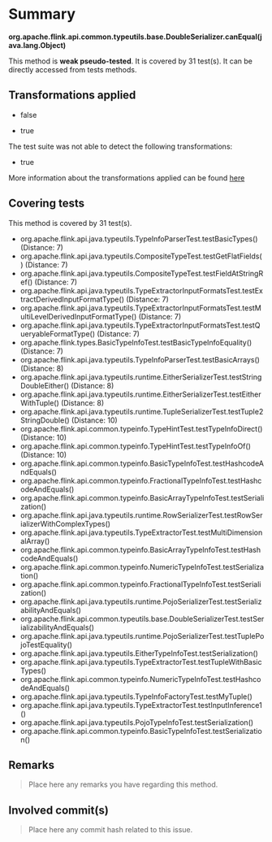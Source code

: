# Summary
**org.apache.flink.api.common.typeutils.base.DoubleSerializer.canEqual(java.lang.Object)**

This method is **weak pseudo-tested**.
It is covered by 31 test(s). It can be directly accessed from tests methods.


## Transformations applied

- false

- true


The test suite was not able to detect the following transformations:
 * true 


More information about the transformations applied can be found [here](https://github.com/STAMP-project/pitest-descartes)

## Covering tests
This method is covered by 31 test(s).
* org.apache.flink.api.java.typeutils.TypeInfoParserTest.testBasicTypes() (Distance: 7)
* org.apache.flink.api.java.typeutils.CompositeTypeTest.testGetFlatFields() (Distance: 7)
* org.apache.flink.api.java.typeutils.CompositeTypeTest.testFieldAtStringRef() (Distance: 7)
* org.apache.flink.api.java.typeutils.TypeExtractorInputFormatsTest.testExtractDerivedInputFormatType() (Distance: 7)
* org.apache.flink.api.java.typeutils.TypeExtractorInputFormatsTest.testMultiLevelDerivedInputFormatType() (Distance: 7)
* org.apache.flink.api.java.typeutils.TypeExtractorInputFormatsTest.testQueryableFormatType() (Distance: 7)
* org.apache.flink.types.BasicTypeInfoTest.testBasicTypeInfoEquality() (Distance: 7)
* org.apache.flink.api.java.typeutils.TypeInfoParserTest.testBasicArrays() (Distance: 8)
* org.apache.flink.api.java.typeutils.runtime.EitherSerializerTest.testStringDoubleEither() (Distance: 8)
* org.apache.flink.api.java.typeutils.runtime.EitherSerializerTest.testEitherWithTuple() (Distance: 8)
* org.apache.flink.api.java.typeutils.runtime.TupleSerializerTest.testTuple2StringDouble() (Distance: 10)
* org.apache.flink.api.common.typeinfo.TypeHintTest.testTypeInfoDirect() (Distance: 10)
* org.apache.flink.api.common.typeinfo.TypeHintTest.testTypeInfoOf() (Distance: 10)
* org.apache.flink.api.common.typeinfo.BasicTypeInfoTest.testHashcodeAndEquals()
* org.apache.flink.api.common.typeinfo.FractionalTypeInfoTest.testHashcodeAndEquals()
* org.apache.flink.api.common.typeinfo.BasicArrayTypeInfoTest.testSerialization()
* org.apache.flink.api.java.typeutils.runtime.RowSerializerTest.testRowSerializerWithComplexTypes()
* org.apache.flink.api.java.typeutils.TypeExtractorTest.testMultiDimensionalArray()
* org.apache.flink.api.common.typeinfo.BasicArrayTypeInfoTest.testHashcodeAndEquals()
* org.apache.flink.api.common.typeinfo.NumericTypeInfoTest.testSerialization()
* org.apache.flink.api.common.typeinfo.FractionalTypeInfoTest.testSerialization()
* org.apache.flink.api.java.typeutils.runtime.PojoSerializerTest.testSerializabilityAndEquals()
* org.apache.flink.api.common.typeutils.base.DoubleSerializerTest.testSerializabilityAndEquals()
* org.apache.flink.api.java.typeutils.runtime.PojoSerializerTest.testTuplePojoTestEquality()
* org.apache.flink.api.java.typeutils.EitherTypeInfoTest.testSerialization()
* org.apache.flink.api.java.typeutils.TypeExtractorTest.testTupleWithBasicTypes()
* org.apache.flink.api.common.typeinfo.NumericTypeInfoTest.testHashcodeAndEquals()
* org.apache.flink.api.java.typeutils.TypeInfoFactoryTest.testMyTuple()
* org.apache.flink.api.java.typeutils.TypeExtractorTest.testInputInference1()
* org.apache.flink.api.java.typeutils.PojoTypeInfoTest.testSerialization()
* org.apache.flink.api.common.typeinfo.BasicTypeInfoTest.testSerialization()


## Remarks
> Place here any remarks you have regarding this method.

## Involved commit(s)

> Place here any commit hash related to this issue.
